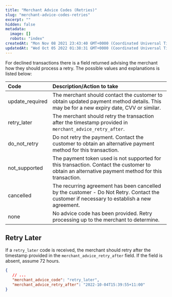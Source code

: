 ```yaml
---
title: "Merchant Advice Codes (Retries)"
slug: "merchant-advice-codes-retries"
excerpt: ""
hidden: false
metadata: 
  image: []
  robots: "index"
createdAt: "Mon Nov 08 2021 23:43:40 GMT+0000 (Coordinated Universal Time)"
updatedAt: "Wed Oct 05 2022 01:38:31 GMT+0000 (Coordinated Universal Time)"
---
```

For declined transactions there is a field returned advising the merchant how they should process a retry. The possible values and explanations is listed below:

| Code            | Description/Action to take                                                                                                                       |
| :-------------- | :----------------------------------------------------------------------------------------------------------------------------------------------- |
| update_required | The merchant should contact the customer to obtain updated payment method details. This may be for a new expiry date, CVV or similar.            |
| retry_later     | The merchant should retry the transaction after the timestamp provided in `merchant_advice_retry_after`.                                         |
| do_not_retry    | Do not retry the payment. Contact the customer to obtain an alternative payment method for this transaction.                                     |
| not_supported   | The payment token used is not supported for this transaction. Contact the customer to obtain an alternative payment method for this transaction. |
| cancelled       | The recurring agreement has been cancelled by the customer - Do Not Retry. Contact the customer if necessary to establish a new agreement.       |
| none            | No advice code has been provided. Retry processing up to the merchant to determine.                                                              |

## Retry Later

If a `retry_later` code is received, the merchant should retry after the timestamp provided in the `merchant_advice_retry_after` field. If the field is absent, assume 72 hours.

```json
{
   // ...
   "merchant_advice_code": "retry_later",
   "merchant_advice_retry_after": "2022-10-04T15:39:55+11:00"
}
```
